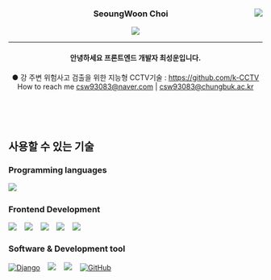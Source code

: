 <div align="center">

<a href="https://github.com/kkahlua"><img align="right" src="https://github-readme-stats.vercel.app/api/top-langs/?username=kkahlua&theme=dracula&layout=compact&langs_count=10" /></a>

### SeoungWoon Choi

<a href="https://hits.seeyoufarm.com"><img src="https://hits.seeyoufarm.com/api/count/incr/badge.svg?url=https%3A%2F%2Fgithub.com%2Fkkahlua&count_bg=%2379C83D&title_bg=%23555555&icon=&icon_color=%23E7E7E7&title=visitors&edge_flat=false"/></a>

---

#### 안녕하세요 프론트엔드 개발자 최성운입니다.

● 강 주변 위험사고 검출을 위한 지능형 CCTV기술 : https://github.com/k-CCTV
How to reach me csw93083@naver.com | csw93083@chungbuk.ac.kr

 </div>
 
<br><br><br>
 <div>
    
<h2> 사용할 수 있는 기술 </h1>
  
  ### Programming languages
  [<img src="https://img.shields.io/badge/JavaScript-F7DF1E?style=for-the-badge&logo=javascript&logoColor=black" />]() &nbsp;&nbsp;

<!--   [<img src="" />]() &nbsp;&nbsp; -->

### Frontend Development

[<img src="https://img.shields.io/badge/HTML5-E34F26?style=for-the-badge&logo=html5&logoColor=white" />]() &nbsp;&nbsp;
[<img src="https://img.shields.io/badge/CSS3-1572B6?style=for-the-badge&logo=css3&logoColor=white" />]() &nbsp;&nbsp;
[<img src = "https://img.shields.io/badge/Bootstrap-563D7C?style=for-the-badge&logo=bootstrap&logoColor=white"/>](https://getbootstrap.com/) &nbsp;&nbsp;
[<img src="https://img.shields.io/badge/React-20232A?style=for-the-badge&logo=react&logoColor=61DAFB" />](https://ko.reactjs.org/) &nbsp;&nbsp;
[<img src="https://img.shields.io/badge/Redux-764ABC?style=for-the-badge&logo=redux&logoColor=white" />](https://ko.redux.js.org/) &nbsp;&nbsp;

### Software & Development tool

[<img src="https://img.shields.io/badge/Django-092E20?style=for-the-badge&logo=django&logoColor=green" alt="Django"/>](https://www.djangoproject.com/) &nbsp;&nbsp;
[<img src="https://img.shields.io/badge/MySQL-005C84?style=for-the-badge&logo=mysql&logoColor=white" />](https://www.mysql.com/) &nbsp;&nbsp;
[<img src="https://img.shields.io/badge/GIT-E44C30?style=for-the-badge&logo=git&logoColor=white"/>](https://git-scm.com/) &nbsp;&nbsp;
[<img src="https://img.shields.io/badge/GitHub-100000?style=for-the-badge&logo=github&logoColor=white" alt="GitHub"/>](https://github.com/) &nbsp;&nbsp;

</div>
<!--
**kkahlua/kkahlua** is a ✨ _special_ ✨ repository because its `README.md` (this file) appears on your GitHub profile.
